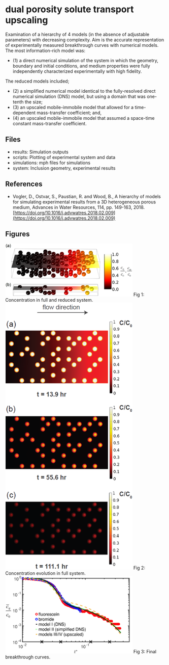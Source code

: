# dual porosity solute transport upscaling
Examination of a hierarchy of 4 models (in the absence of adjustable parameters) with decreasing complexity. Aim is the accurate representation of experimentally measured breakthrough curves with numerical models.  The most information-rich model was:
- (1) a direct numerical simulation of the system in which the geometry, boundary and initial conditions, and medium properties were fully independently characterized experimentally with high fidelity.  

The reduced models included; 
- (2) a simplified numerical model identical to the fully-resolved direct numerical simulation (DNS) model, but using a domain that was one-tenth the size; 
- (3) an upscaled mobile-immobile model that allowed for a time-dependent mass-transfer coefficient; and, 
- (4) an upscaled mobile-immobile model that assumed a space-time constant mass-transfer coefficient.

## Files
- results: Simulation outputs
- scripts: Plotting of experimental system and data
- simulations: mph files for simulations
- system: Inclusion geometry, experimental results

## References
- Vogler, D., Ostvar, S., Paustian, R. and Wood, B., A hierarchy of models for simulating experimental results from a 3D heterogeneous porous medium, Advances in Water Resources, 114, pp. 149-163, 2018. [https://doi.org/10.1016/j.advwatres.2018.02.009](https://doi.org/10.1016/j.advwatres.2018.02.009)

## Figures

<img src="./images/full_reduced.png" width="400">
Fig 1: Concentration in full and reduced system.  



<img src="./images/concentration_field.png" width="400">
Fig 2: Concentration evolution in full system.  



<img src="./images/btc.png" width="400">
Fig 3: Final breakthrough curves.
